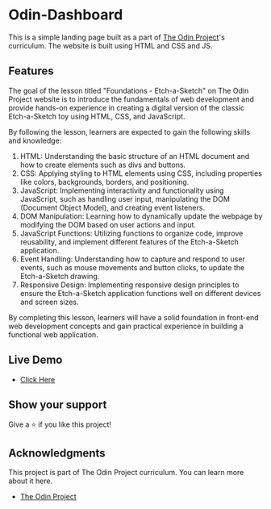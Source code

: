 # Odin-Dashboard

This is a simple landing page built as a part of [The Odin Project](https://www.theodinproject.com/)'s curriculum. The website is built using HTML and CSS and JS.

## Features

The goal of the lesson titled "Foundations - Etch-a-Sketch" on The Odin Project website is to introduce the fundamentals of web development and provide hands-on experience in creating a digital version of the classic Etch-a-Sketch toy using HTML, CSS, and JavaScript.

By following the lesson, learners are expected to gain the following skills and knowledge:
1. HTML: Understanding the basic structure of an HTML document and how to create elements such as divs and buttons.
2. CSS: Applying styling to HTML elements using CSS, including properties like colors, backgrounds, borders, and positioning.
3. JavaScript: Implementing interactivity and functionality using JavaScript, such as handling user input, manipulating the DOM (Document Object Model), and creating event listeners.
4. DOM Manipulation: Learning how to dynamically update the webpage by modifying the DOM based on user actions and input.
5. JavaScript Functions: Utilizing functions to organize code, improve reusability, and implement different features of the Etch-a-Sketch application.
6. Event Handling: Understanding how to capture and respond to user events, such as mouse movements and button clicks, to update the Etch-a-Sketch drawing.
7. Responsive Design: Implementing responsive design principles to ensure the Etch-a-Sketch application functions well on different devices and screen sizes.

By completing this lesson, learners will have a solid foundation in front-end web development concepts and gain practical experience in building a functional web application.

## Live Demo

- [Click Here]( https://schismond.github.io/etch-a-sketch/)

## Show your support

Give a ⭐️ if you like this project!

## Acknowledgments
This project is part of The Odin Project curriculum. You can learn more about it here.
- [The Odin Project](https://www.theodinproject.com/)

